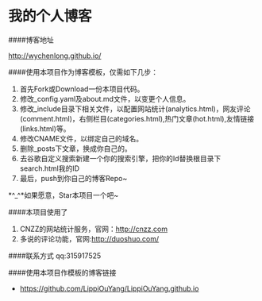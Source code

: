 我的个人博客
================

####博客地址

http://wychenlong.github.io/

####使用本项目作为博客模板，仅需如下几步：

1. 首先Fork或Download一份本项目代码。 
2. 修改_config.yaml及about.md文件，以变更个人信息。 
3. 修改_include目录下相关文件，以配置网站统计(analytics.html)，网友评论(comment.html)，右侧栏目(categories.html),热门文章(hot.html),友情链接(links.html)等。 
4. 修改CNAME文件，以绑定自己的域名。 
5. 删除_posts下文章，换成你自己的。 
6. 去谷歌自定义搜索新建一个你的搜索引擎，把你的Id替换根目录下search.html我的ID
7. 最后，push到你自己的博客Repo~ 

 *^_^*如果愿意，Star本项目一个吧~ 

####本项目使用了
1. CNZZ的网站统计服务，官网：http://cnzz.com 
2. 多说的评论功能，官网:http://duoshuo.com/

####联系方式
qq:315917525



####使用本项目作模板的博客链接
* https://github.com/LippiOuYang/LippiOuYang.github.io 

